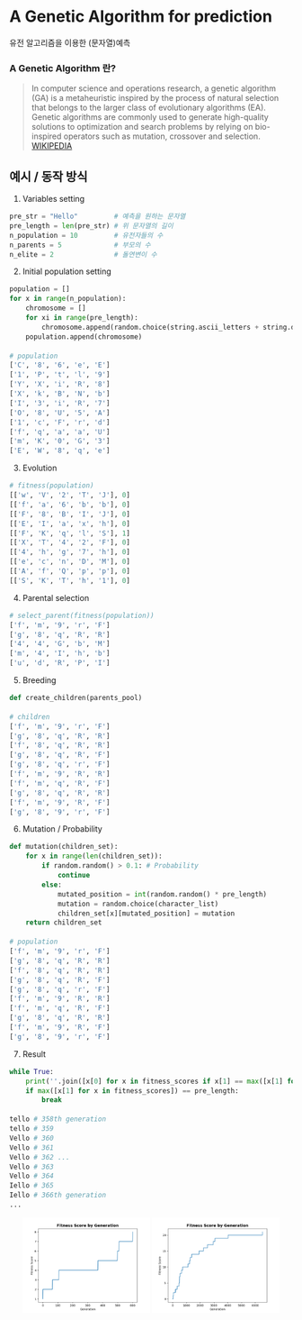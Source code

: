 # A Genetic Algorithm for prediction

유전 알고리즘을 이용한 (문자열)예측

### A Genetic Algorithm 란?
>In computer science and operations research, a genetic algorithm (GA) is a metaheuristic inspired by the process of natural selection that belongs to the larger class of evolutionary algorithms (EA). Genetic algorithms are commonly used to generate high-quality solutions to optimization and search problems by relying on bio-inspired operators such as mutation, crossover and selection.
[WIKIPEDIA](https://en.wikipedia.org/wiki/Genetic_algorithm)

## 예시 / 동작 방식

1. Variables setting

```python
pre_str = "Hello"         # 예측을 원하는 문자열
pre_length = len(pre_str) # 위 문자열의 길이
n_population = 10         # 유전자들의 수
n_parents = 5             # 부모의 수
n_elite = 2               # 돌연변이 수
```

2. Initial population setting

```python
population = [] 
for x in range(n_population):
    chromosome = []
    for xi in range(pre_length):
        chromosome.append(random.choice(string.ascii_letters + string.digits))
    population.append(chromosome)

# population
['C', '8', '6', 'e', 'E']
['1', 'P', 't', 'l', '9']
['Y', 'X', 'i', 'R', '8']
['X', 'k', 'B', 'N', 'b']
['I', '3', 'i', 'R', '7']
['O', '8', 'U', '5', 'A']
['1', 'c', 'F', 'r', 'd']
['f', 'q', 'a', 'a', 'U']
['m', 'K', '0', 'G', '3']
['E', 'W', '8', 'q', 'e']
```

3. Evolution

```python
# fitness(population)
[['w', 'V', '2', 'T', 'J'], 0]
[['f', 'a', '6', 'b', 'b'], 0]
[['F', '8', 'B', 'I', 'J'], 0]
[['E', 'I', 'a', 'x', 'h'], 0]
[['F', 'K', 'q', 'l', 'S'], 1]
[['X', 'T', '4', '2', 'F'], 0]
[['4', 'h', 'g', '7', 'h'], 0]
[['e', 'c', 'n', 'D', 'M'], 0]
[['A', 'f', 'Q', 'p', 'p'], 0]
[['S', 'K', 'T', 'h', '1'], 0]
```

4. Parental selection

```python
# select_parent(fitness(population))
['f', 'm', '9', 'r', 'F']
['g', '8', 'q', 'R', 'R']
['4', '4', 'G', 'b', 'M']
['m', '4', 'I', 'h', 'b']
['u', 'd', 'R', 'P', 'I']
```

5. Breeding

```python
def create_children(parents_pool)

# children
['f', 'm', '9', 'r', 'F']
['g', '8', 'q', 'R', 'R']
['f', '8', 'q', 'R', 'R']
['g', '8', 'q', 'R', 'F']
['g', '8', 'q', 'r', 'F']
['f', 'm', '9', 'R', 'R']
['f', 'm', 'q', 'R', 'F']
['g', '8', 'q', 'R', 'R']
['f', 'm', '9', 'R', 'F']
['g', '8', '9', 'r', 'F']
```

6. Mutation / Probability

```python
def mutation(children_set):
    for x in range(len(children_set)):
        if random.random() > 0.1: # Probability
            continue
        else:
            mutated_position = int(random.random() * pre_length)
            mutation = random.choice(character_list)
            children_set[x][mutated_position] = mutation
    return children_set

# population
['f', 'm', '9', 'r', 'F']
['g', '8', 'q', 'R', 'R']
['f', '8', 'q', 'R', 'R']
['g', '8', 'q', 'R', 'F']
['g', '8', 'q', 'r', 'F']
['f', 'm', '9', 'R', 'R']
['f', 'm', 'q', 'R', 'F']
['g', '8', 'q', 'R', 'R']
['f', 'm', '9', 'R', 'F']
['g', '8', '9', 'r', 'F']
```

7. Result

```python
while True:
    print(''.join([x[0] for x in fitness_scores if x[1] == max([x[1] for x in fitness_scores])][0]))
    if max([x[1] for x in fitness_scores]) == pre_length:
        break
        
tello # 358th generation
tello # 359
Vello # 360
Vello # 361
Vello # 362 ...
Vello # 363
Vello # 364
Iello # 365
Iello # 366th generation
...
```

<p align=center float="left">
  <img width="45%" height="auto" src="https://github.com/Xenia101/A-Genetic-algorithm-for-prediction/blob/master/img/Figure_1.png?raw=true">
  <img width="45%" height="auto" src="https://github.com/Xenia101/A-Genetic-algorithm-for-prediction/blob/master/img/Figure_2.png?raw=true">
</p>
